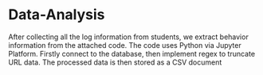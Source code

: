 # Data-Analysis
After collecting all the log information from students, we extract behavior information from the attached code.
The code uses Python via Jupyter Platform. Firstly connect to the database, then implement regex to truncate URL data.
The processed data is then stored as a CSV document
